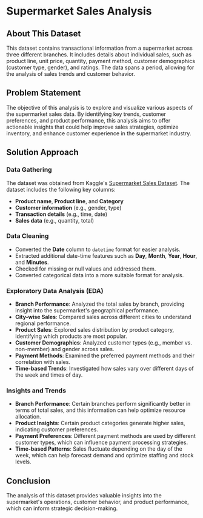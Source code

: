 

# Supermarket Sales Analysis

## About This Dataset
This dataset contains transactional information from a supermarket across three different branches. It includes details about individual sales, such as product line, unit price, quantity, payment method, customer demographics (customer type, gender), and ratings. The data spans a period, allowing for the analysis of sales trends and customer behavior.


## Problem Statement
The objective of this analysis is to explore and visualize various aspects of the supermarket sales data. By identifying key trends, customer preferences, and product performance, this analysis aims to offer actionable insights that could help improve sales strategies, optimize inventory, and enhance customer experience in the supermarket industry.

## Solution Approach

### Data Gathering
The dataset was obtained from Kaggle's [Supermarket Sales Dataset](https://www.kaggle.com/datasets/aungpyaeap/supermarket-sales). The dataset includes the following key columns:
- **Product name**, **Product line**, and **Category**
- **Customer information** (e.g., gender, type)
- **Transaction details** (e.g., time, date)
- **Sales data** (e.g., quantity, total)

### Data Cleaning
- Converted the **Date** column to `datetime` format for easier analysis.
- Extracted additional date-time features such as **Day**, **Month**, **Year**, **Hour**, and **Minutes**.
- Checked for missing or null values and addressed them.
- Converted categorical data into a more suitable format for analysis.

### Exploratory Data Analysis (EDA)
- **Branch Performance**: Analyzed the total sales by branch, providing insight into the supermarket's geographical performance.
- **City-wise Sales**: Compared sales across different cities to understand regional performance.
- **Product Sales**: Explored sales distribution by product category, identifying which products are most popular.
- **Customer Demographics**: Analyzed customer types (e.g., member vs. non-member) and gender across sales.
- **Payment Methods**: Examined the preferred payment methods and their correlation with sales.
- **Time-based Trends**: Investigated how sales vary over different days of the week and times of day.



### Insights and Trends
- **Branch Performance**: Certain branches perform significantly better in terms of total sales, and this information can help optimize resource allocation.
- **Product Insights**: Certain product categories generate higher sales, indicating customer preferences.
- **Payment Preferences**: Different payment methods are used by different customer types, which can influence payment processing strategies.
- **Time-based Patterns**: Sales fluctuate depending on the day of the week, which can help forecast demand and optimize staffing and stock levels.

## Conclusion
The analysis of this dataset provides valuable insights into the supermarket's operations, customer behavior, and product performance, which can inform strategic decision-making.
